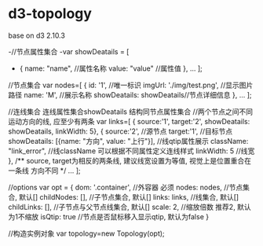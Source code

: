 # d3-topology
base on d3 2.10.3

-//节点属性集合
-var showDeatails = [
-  {
    name: "name",  //属性名称
    value: "value" //属性值
  },
  ...
];

//节点集合
var nodes=[
  {
    id: '1', //唯一标识
    imgUrl: './img/test.png', //显示图片路径
    name: 'M', //展示名称
    showDeatails: showDeatails//节点详细信息
  },
  ...
];


//连线集合 连线属性集合showDeatails 结构同节点属性集合
//两个节点之间不同运动方向的线, 应至少有两条
var links=[
  { source:'1', target:'2', showDeatails: showDeatails, linkWidth: 5},
  {
    source:'2', //源节点
    target:'1', //目标节点
    showDeatails: [{name: "方向", value: "上行"}], //线qtip属性展示
    className: "link_error", //线className 可以根据不同属性定义连线样式
    linkWidth: 5 //线宽
  },
  /** source, target为相反的两条线, 建议线宽设置为等值, 视觉上是位置重合在一条线 方向不同 */
  ...
];

//options
var opt = {
  dom: '.container',  //外容器 必须
  nodes: nodes,       //节点集合, 默认[]
  childNodes: [],     //子节点集合, 默认[]
  links: links,       //线集合, 默认[]
  childLinks: [],     //子节点与父节点线集合, 默认[]
  scale: 2,           //缩放倍数 推荐2, 默认为1不缩放
  isQtip: true        //节点是否鼠标移入显示qtip, 默认为false
}


//构造实例对象
var topology=new Topology(opt);

